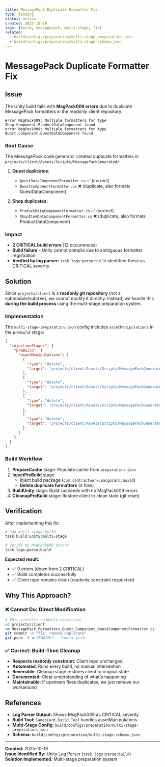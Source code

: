 ```yaml
---
title: MessagePack Duplicate Formatter Fix
type: finding
status: active
created: 2025-10-19
tags: [build, messagepack, multi-stage, fix]
related:
  - build/configs/preparation/multi-stage-preparation.json
  - build/configs/preparation/multi-stage-schema.json
---
```


# MessagePack Duplicate Formatter Fix

## Issue

The Unity build fails with **MsgPack009 errors** due to duplicate MessagePack formatters in the readonly client repository:

```text
error MsgPack009: Multiple formatters for type Shop.Component.ProductDataComponent found
error MsgPack009: Multiple formatters for type Quest.Component.QuestDataComponent found
```

### Root Cause

The MessagePack code generator created duplicate formatters in `projects/client/Assets/Scripts/MessagePackGenerated/`:

1. **Quest duplicates:**
   - `QuestDataComponentFormatter.cs` ✅ (correct)
   - `QuestComponentFormatter.cs` ❌ (duplicate, also formats QuestDataComponent)

2. **Shop duplicates:**
   - `ProductDataComponentFormatter.cs` ✅ (correct)
   - `ShopItemDataComponentFormatter.cs` ❌ (duplicate, also formats ProductDataComponent)

### Impact

- **2 CRITICAL build errors** (12 occurrences)
- **Build failure** - Unity cannot compile due to ambiguous formatter registration
- **Verified by log parser:** `task logs:parse:build` identified these as CRITICAL severity

## Solution

Since `projects/client` is a **readonly git repository** (not a submodule/subtree), we cannot modify it directly. Instead, we handle this **during the build process** using the multi-stage preparation system.

### Implementation

The `multi-stage-preparation.json` config includes `assetManipulations` in the `preBuild` stage:

```json
{
  "injectionStages": {
    "preBuild": {
      "assetManipulations": [
        {
          "type": "delete",
          "target": "projects/client/Assets/Scripts/MessagePackGenerated/MessagePack_Formatters_Quest_Component_QuestComponentFormatter.cs"
        },
        {
          "type": "delete",
          "target": "projects/client/Assets/Scripts/MessagePackGenerated/MessagePack_Formatters_Quest_Component_QuestComponentFormatter.cs.meta"
        },
        {
          "type": "delete",
          "target": "projects/client/Assets/Scripts/MessagePackGenerated/MessagePack_Formatters_Shop_Component_ShopItemDataComponentFormatter.cs"
        },
        {
          "type": "delete",
          "target": "projects/client/Assets/Scripts/MessagePackGenerated/MessagePack_Formatters_Shop_Component_ShopItemDataComponentFormatter.cs.meta"
        }
      ]
    }
  }
}
```

### Build Workflow

1. **PrepareCache** stage: Populate cache from `preparation.json`
2. **InjectPreBuild** stage:
   - Inject build package (`com.contractwork.sangocard.build`)
   - **Delete duplicate formatters** (4 files)
3. **BuildUnity** stage: Build succeeds with no MsgPack009 errors
4. **CleanupPreBuild** stage: Restore client to clean state (git reset)

## Verification

After implementing this fix:

```bash
# Run multi-stage build
task build:unity:multi-stage

# Verify no MsgPack009 errors
task logs:parse:build
```

**Expected result:**

- ✅ 0 errors (down from 2 CRITICAL)
- ✅ Build completes successfully
- ✅ Client repo remains clean (readonly constraint respected)

## Why This Approach?

### ❌ Cannot Do: Direct Modification

```bash
# This violates readonly constraint
cd projects/client
rm MessagePack_Formatters_Quest_Component_QuestComponentFormatter.cs
git commit -m "fix: remove duplicate"
git push  # ❌ READONLY - Cannot push
```

### ✅ Correct: Build-Time Cleanup

- **Respects readonly constraint**: Client repo unchanged
- **Automated**: Runs every build, no manual intervention
- **Reversible**: Cleanup stage restores client to original state
- **Documented**: Clear understanding of what's happening
- **Maintainable**: If upstream fixes duplicates, we just remove our workaround

## References

- **Log Parser Output:** Shows MsgPack009 as CRITICAL severity
- **Build Tool:** `SangoCard.Build.Tool` handles assetManipulations
- **Multi-Stage Config:** `build/configs/preparation/multi-stage-preparation.json`
- **Schema:** `build/configs/preparation/multi-stage-schema.json`

---

**Created:** 2025-10-19  
**Issue Identified By:** Unity Log Parser (`task logs:parse:build`)  
**Solution Implemented:** Multi-stage preparation system
